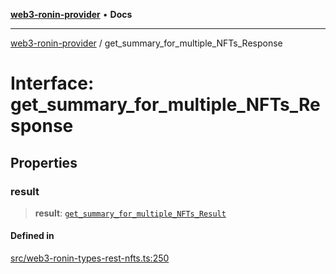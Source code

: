 [**web3-ronin-provider**](../README.md) • **Docs**

***

[web3-ronin-provider](../globals.md) / get\_summary\_for\_multiple\_NFTs\_Response

# Interface: get\_summary\_for\_multiple\_NFTs\_Response

## Properties

### result

> **result**: [`get_summary_for_multiple_NFTs_Result`](get_summary_for_multiple_NFTs_Result.md)

#### Defined in

[src/web3-ronin-types-rest-nfts.ts:250](https://github.com/chuacw/web3-ronin-provider/blob/dab3da736520006c9aeb4dab1fb5f7a56228c341/src/web3-ronin-types-rest-nfts.ts#L250)
